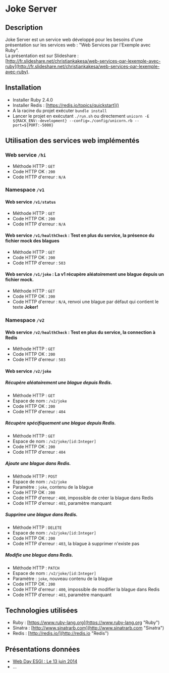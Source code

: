 # Joke Server

## Description

Joke Server est un service web développé pour les besoins d'une présentation sur les services web : "Web Services par l'Exemple avec Ruby".
<br>
La présentation est sur Slideshare : [http://fr.slideshare.net/christiankakesa/web-services-par-lexemple-avec-ruby](http://fr.slideshare.net/christiankakesa/web-services-par-lexemple-avec-ruby).

## Installation

 * Installer Ruby 2.4.0
 * Installer Redis : [https://redis.io/topics/quickstart]()
 * A la racine du projet exécuter `bundle install`
 * Lancer le projet en exécutant `./run.sh` ou directement `unicorn -E ${RACK_ENV:-development} --config=./config/unicorn.rb --port=${PORT:-5000}`

## Utilisation des services web implémentés

### Web service `/hi`

 * Méthode HTTP : `GET`
 * Code HTTP OK : `200`
 * Code HTTP d'erreur : `N/A`

### Namespace `/v1`

#### Web service `/v1/status`

 * Méthode HTTP : `GET`
 * Code HTTP OK : `200`
 * Code HTTP d'erreur : `N/A`

#### Web service `/v1/healthCheck` : Test en plus du service, la présence du fichier mock des blagues

 * Méthode HTTP : `GET`
 * Code HTTP OK : `200`
 * Code HTTP d'erreur : `503`

#### Web service `/v1/joke` : La v1 récupère aléatoirement une blague depuis un fichier mock.

 * Méthode HTTP : `GET`
 * Code HTTP OK : `200`
 * Code HTTP d'erreur : `N/A`, renvoi une blague par défaut qui contient le texte **Joker!**

### Namespace `/v2`

#### Web service `/v2/healthCheck` : Test en plus du service, la connection à Redis

 * Méthode HTTP : `GET`
 * Code HTTP OK : `200`
 * Code HTTP d'erreur : `503`

#### Web service `/v2/joke`

##### Récupère aléatoirement une blague depuis Redis.

 * Méthode HTTP : `GET`
 * Espace de nom : `/v2/joke`
 * Code HTTP OK : `200`
 * Code HTTP d'erreur : `404`

##### Récupère spécifiquement une blague depuis Redis.

 * Méthode HTTP : `GET`
 * Espace de nom : `/v2/joke/[id:Integer]`
 * Code HTTP OK : `200`
 * Code HTTP d'erreur : `404`

##### Ajoute une blague dans Redis.

 * Méthode HTTP : `POST`
 * Espace de nom : `/v2/joke`
 * Paramètre : `joke`, contenu de la blague
 * Code HTTP OK : `200`
 * Code HTTP d'erreur : `400`, impossible de créer la blague dans Redis
 * Code HTTP d'erreur : `403`, paramètre manquant

##### Supprime une blague dans Redis.

 * Méthode HTTP : `DELETE`
 * Espace de nom : `/v2/joke/[id:Integer]`
 * Code HTTP OK : `200`
 * Code HTTP d'erreur : `403`, la blague à supprimer n'existe pas

##### Modifie une blague dans Redis.

  * Méthode HTTP : `PATCH`
  * Espace de nom : `/v2/joke/[id:Integer]`
  * Paramètre : `joke`, nouveau contenu de la blague
  * Code HTTP OK : `200`
  * Code HTTP d'erreur : `400`, impossible de modifier la blague dans Redis
  * Code HTTP d'erreur : `403`, paramètre manquant

## Technologies utilisées

- Ruby : [https://www.ruby-lang.org](https://www.ruby-lang.org "Ruby")
- Sinatra : [http://www.sinatrarb.com](http://www.sinatrarb.com "Sinatra")
- Redis : [http://redis.io/](http://redis.io "Redis")

## Présentations données

 * [Web Day ESGI : Le 13 juin 2014](http://www.esgi.fr/emailing/esgi_web_day_120614_etudiant/esgi_web_day_120614_etudiant_html.html "Web Day ESGI : Le 13 juin 2014")
 * ...
